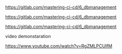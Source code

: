 https://gitlab.com/mastering-ci-cd/6_dbmanagement

https://gitlab.com/mastering-ci-cd/6_dbmanagement

https://gitlab.com/mastering-ci-cd/6_dbmanagement


video demonstaration

https://www.youtube.com/watch?v=RgZMLPCUlfM
